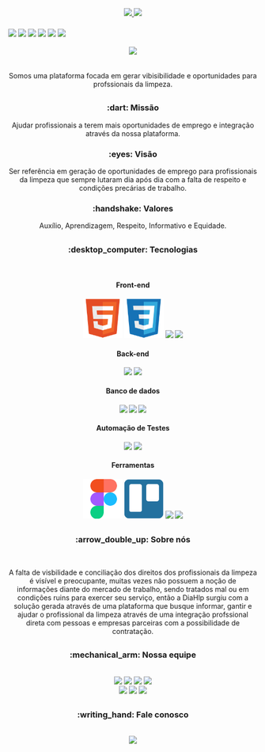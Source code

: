 <div align="center">
  <a href="https://github.com/DiaHelp-GitHub">
  <img height="180em" src="https://github-readme-stats.vercel.app/api?username=LeonardoAlves25&show_icons=true&theme=midnight-purple&include_all_commits=true&count_private=true"/>
  <img height="180em" src="https://github-readme-stats.vercel.app/api/top-langs/?username=LeonardoAlves25&layout=compact&langs_count=7&theme=midnight-purple"/>
</div>

  ###
 
<div> 
  <a href="https://www.instagram.com/pprt.leo/" target="_blank"><img src="https://img.shields.io/badge/-Instagram-%23E4405F?style=for-the-badge&logo=instagram&logoColor=white" target="_blank"></a>
  <a href="https://www.linkedin.com/in/leonardo-alves-5314a0248/" target="_blank"><img src="https://img.shields.io/badge/-LinkedIn-%230077B5?style=for-the-badge&logo=linkedin&logoColor=white" target="_blank"></a> 
   <a href="https://www.linkedin.com/in/leonardo-alves-5314a0248/" target="_blank"><img src="https://img.shields.io/badge/-Facebook-%230077B5?style=for-the-badge&logo=linkedin&logoColor=white" target="_blank"></a> 
   <a href="https://www.linkedin.com/in/leonardo-alves-5314a0248/" target="_blank"><img src="https://img.shields.io/badge/-Glassdoor-%230077B5?style=for-the-badge&logo=linkedin&logoColor=white" target="_blank"></a> 
   <a href="https://www.linkedin.com/in/leonardo-alves-5314a0248/" target="_blank"><img src="https://img.shields.io/badge/-Youtube-%230077B5?style=for-the-badge&logo=linkedin&logoColor=white" target="_blank"></a> 
   <a href="https://www.linkedin.com/in/leonardo-alves-5314a0248/" target="_blank"><img src="https://img.shields.io/badge/-TikTok-%230077B5?style=for-the-badge&logo=linkedin&logoColor=white" target="_blank"></a> 
 
</div>
  
<br>
<div align="center">
<img src="https://readme-typing-svg.herokuapp.com?font=Poppins&color=32b9a6&center=true&vCenter=true&lines=Sua+limpeza+mais+valorizada+e+segura.">
<!-- https://readme-typing-svg.herokuapp.com?font=Poppins&color=FF6F29&center=true&vCenter=true&lines=Sua+Limpeza+mais+valorizada+e+segura.+- -->
</div>
<br>
<p align="center">Somos uma plataforma focada em gerar vibisibilidade e oportunidades para profssionais da limpeza.<p>

##

<h3 align="center">:dart: Missão</h3>
<div align="center"><p>Ajudar profissionais a terem mais oportunidades de emprego e integração através da nossa plataforma.</p></div>

<h3 align="center">:eyes: Visão</h3>
<div align="center"><p>Ser referência em geração de oportunidades de emprego para profissionais da limpeza que sempre lutaram dia após dia com a falta de respeito e condições precárias de trabalho.</p></div>

<h3 align="center">:handshake: Valores</h3>
<div align="center"><p>Auxílio, Aprendizagem, Respeito, Informativo e Equidade.</p></div>

##

<h3 align="center">:desktop_computer:	Tecnologias</h3>
<br>
<div align="center">
  
<h4>Front-end<h4>
  <img src="https://raw.githubusercontent.com/devicons/devicon/master/icons/html5/html5-original.svg" width="80px">
  <img src="https://raw.githubusercontent.com/devicons/devicon/master/icons/css3/css3-original.svg" width="80px">
  <img src="https://icongr.am/devicon/javascript-original.svg?size=100&color=currentColor" width="80px">
  <img src="https://icongr.am/devicon/react-original.svg?size=100&color=000000" width="80px">
  
<h4>Back-end<h4>
  <img src="https://icongr.am/devicon/java-original.svg?size=100&color=currentColor" width="80px">
  <img src="https://icongr.am/devicon/nodejs-original.svg?size=100&color=currentColor" width="80px">
  
<h4>Banco de dados<h4>
  <img src="https://icongr.am/devicon/mysql-original-wordmark.svg?size=100&color=currentColor" width="80px">
  <img src="https://icongr.am/devicon/php-original.svg?size=128&color=currentColor" width="80px">
  <img src="https://i0.wp.com/journalxtra.com/wp-content/uploads/2013/10/phpMyAdmin-Logo.png?ssl=1" width="80px">
   
 <h4>Automação de Testes<h4>
  <img src="https://avatars.githubusercontent.com/u/8908513?s=280&v=4" width="80px">
  <img src="https://img.crx4chrome.com/b0/b8/79/mooikfkahbdckldjjndioackbalphokd-logo-20200319.png" width="80px">

 <h4>Ferramentas<h4>
  <img src="https://raw.githubusercontent.com/devicons/devicon/master/icons/figma/figma-original.svg" width="80px">
  <img src="https://raw.githubusercontent.com/devicons/devicon/master/icons/trello/trello-plain.svg" width="80px">
  <img src="https://user-images.githubusercontent.com/116470161/197369100-b34731e4-1d73-4ec8-a073-fd9e6e6fb281.png" width="80px">
  <img src="https://th.bing.com/th/id/OIP.suNy2e6DY-dAg08IGK4K9AHaHa?pid=ImgDet&rs=1" width="80px">

 
 </div>

##

<h3 align="center">:arrow_double_up: Sobre nós</h3>
<br>
<div align="center"><p>A falta de visbilidade e conciliação dos direitos dos profissionais da limpeza é visível e preocupante, muitas vezes não possuem a noção de informações diante do mercado de trabalho, sendo tratados mal ou em condições ruins para exercer seu serviço, então a DiaHlp surgiu com a solução gerada através de uma plataforma que busque informar, gantir e ajudar o profissional da limpeza através de uma integração profssional direta com pessoas e empresas parceiras com a possibilidade de contratação.</p></div>

##

<h3 align="center">:mechanical_arm: Nossa equipe</h3>
<br>
<div align="center">
<a href="https://www.linkedin.com/in/leonardo-alves-5314a0248/"><img src="imagens/Component 10.png" width="200px"></a>
<a href="https://www.linkedin.com/in/nicolly-evangelista-hernandes-dos-santos/"><img src="imagens/Component 12.png" width="200px"></a>
<a href="https://www.linkedin.com/in/ester-diaz-viana-dos-santos-803b64249/"><img src="imagens/Component 9 (1).png" width="200px"></a>
<a href="https://www.linkedin.com/in/stefani-ribeiro-dev/"><img src="imagens/Component 14.png" width="200px"></a>
<br>
<a href="https://www.linkedin.com/in/núbia-reis-005b92207/"><img src="imagens/Component 22.png" width="200px"></a>
<a href="https://www.linkedin.com/in/ana-c-9638b21aa/"><img src="imagens/Component 20.png" width="200px"></a>
<a href="https://www.linkedin.com/in/guilherme-roncon-gonçalves/"><img src="imagens/Component 19.png" width="200px"></a>
</div>

##

<h3 align="center">:writing_hand:	Fale conosco</h3>
<br>
<div align="center">
<a href="https://linktr.ee/DiaHelp"><img src="imagens/Linktree.svg" width="80px"></a>
</div>
